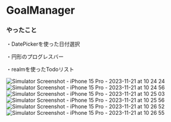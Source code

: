 # GoalManager
### やったこと
・DatePickerを使った日付選択

・円形のプログレスバー

・realmを使ったTodoリスト

![Simulator Screenshot - iPhone 15 Pro - 2023-11-21 at 10 24 24](https://github.com/ryuto3384/GoalManager/assets/135288318/6b6b6192-3694-42d9-b8e3-3511f4aebc3e)
![Simulator Screenshot - iPhone 15 Pro - 2023-11-21 at 10 24 56](https://github.com/ryuto3384/GoalManager/assets/135288318/26bb7a7a-4942-408d-8c20-ac9ac037b27c)
![Simulator Screenshot - iPhone 15 Pro - 2023-11-21 at 10 25 03](https://github.com/ryuto3384/GoalManager/assets/135288318/3e7c2f2f-4f37-4dcc-914b-45d628a1aff2)
![Simulator Screenshot - iPhone 15 Pro - 2023-11-21 at 10 25 56](https://github.com/ryuto3384/GoalManager/assets/135288318/9107e796-4deb-403a-8644-d9c96868da95)
![Simulator Screenshot - iPhone 15 Pro - 2023-11-21 at 10 26 52](https://github.com/ryuto3384/GoalManager/assets/135288318/a2507c8b-524a-4b10-aca4-2c82f6c21579)
![Simulator Screenshot - iPhone 15 Pro - 2023-11-21 at 10 26 55](https://github.com/ryuto3384/GoalManager/assets/135288318/de7688bf-87da-4cd1-ae87-9b07b2530ca1)
